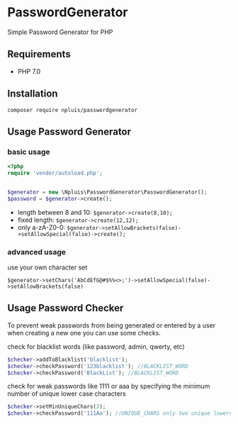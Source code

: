 # PasswordGenerator
Simple Password Generator for PHP

Requirements
---------------
* PHP 7.0

Installation
---------------
`composer require npluis/passwordgenerator`

Usage Password Generator
---------------

### basic usage

```php
<?php
require 'vendor/autoload.php';


$generator = new \Npluis\PasswordGenerator\PasswordGenerator();
$password = $generator->create();
```

* length between 8 and 10: 
`$generator->create(8,10);`
* fixed length: 
`$generator->create(12,12);`
* only a-zA-Z0-0:
`$generator->setAllowBrackets(false)->setAllowSpecial(false)->create();`


### advanced usage
use your own character set

`$generator->setChars('AbCdEfG@#$%%<>;')->setAllowSpecial(false)->setAllowBrackets(false)`

Usage Password Checker
---------------
To prevent weak passwords from being generated or entered by a user when creating a new one you can use some checks. 

check for blacklist words (like password, admin, qwerty, etc)
```php
$checker->addToBlacklist('blacklist');
$checker->checkPassword('123blacklist'); //BLACKLIST_WORD
$checker->checkPassword('BlackList'); //BLACKLIST_WORD
```

check for weak passwords like 1111 or aaa by specifying the minimum number of unique lower case characters
```php
$checker->setMinUniqueChars(3);
$checker->checkPassword('111Aa'); //UNIQUE_CHARS only two unique lowercase chars a and 1 